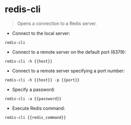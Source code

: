 # redis-cli

> Opens a connection to a Redis server.

- Connect to the local server:

`redis-cli`

- Connect to a remote server on the default port (6379):

`redis-cli -h {{host}}`

- Connect to a remote server specifying a port number:

`redis-cli -h {{host}} -p {{port}}`

- Specify a password:

`redis-cli -a {{password}}`

- Execute Redis command:

`redis-cli {{redis_command}}`
